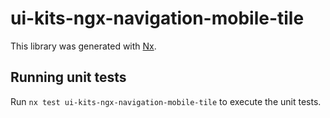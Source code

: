 # ui-kits-ngx-navigation-mobile-tile

This library was generated with [Nx](https://nx.dev).

## Running unit tests

Run `nx test ui-kits-ngx-navigation-mobile-tile` to execute the unit tests.
